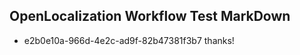 ## OpenLocalization Workflow Test MarkDown
* e2b0e10a-966d-4e2c-ad9f-82b47381f3b7 thanks!

<!--HONumber=Sep16_HO1-->


